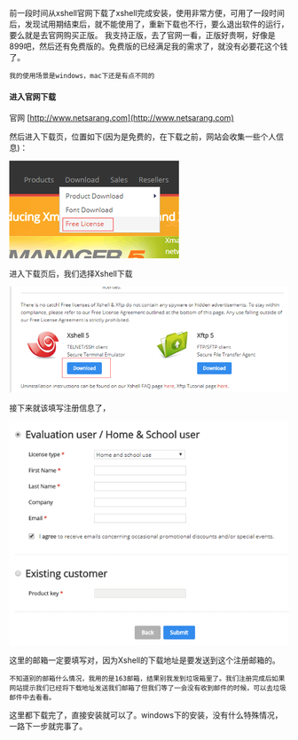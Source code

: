 前一段时间从xshell官网下载了xshell完成安装，使用非常方便，可用了一段时间后，发现试用期结束后，就不能使用了，重新下载也不行，要么退出软件的运行，要么就是去官网购买正版。
我支持正版，去了官网一看，正版好贵啊，好像是899吧，然后还有免费版的。免费版的已经满足我的需求了，就没有必要花这个钱了。

```
我的使用场景是windows，mac下还是有点不同的
```

#### 进入官网下载

官网 [http://www.netsarang.com](http://www.netsarang.com)

然后进入下载页，位置如下(因为是免费的，在下载之前，网站会收集一些个人信息)：

![](images/img-download.png)

进入下载页后，我们选择Xshell下载

![](images/img-download2.png)

接下来就该填写注册信息了，

![](images/img-download3.png)

这里的邮箱一定要填写对，因为Xshell的下载地址是要发送到这个注册邮箱的。

```
不知道别的邮箱什么情况，我用的是163邮箱，结果别我发到垃圾箱里了。我们注册完成后如果网站提示我们已经将下载地址发送我们邮箱了但我们等了一会没有收到邮件的时候，可以去垃圾邮件中去看看。
```

这里都下载完了，直接安装就可以了。windows下的安装，没有什么特殊情况，一路下一步就完事了。